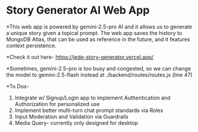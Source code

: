 # Story Generator AI Web App

*This web app is powered by gemini-2.5-pro AI and it allows us to generate a unique story given a topical prompt. The web app saves the history to MongoDB Atlas, that can be used as reference in the future, and it features context persistence.

*Check it out here- https://jede-story-generator.vercel.app/

*Sometimes, gemini-2.5-pro is too busy and congested, so we can change the model to gemini-2.5-flash instead at ./backend/routes/routes.js (line 47)

*To Dos- 
1. Integrate w/ Signup/Login app to implement Authentication and Authorization for personalized use
2. Implement better multi-turn chat prompt standards via Roles
3. Input Moderation and Validation via Guardrails
4. Media Query- currently only designed for desktop